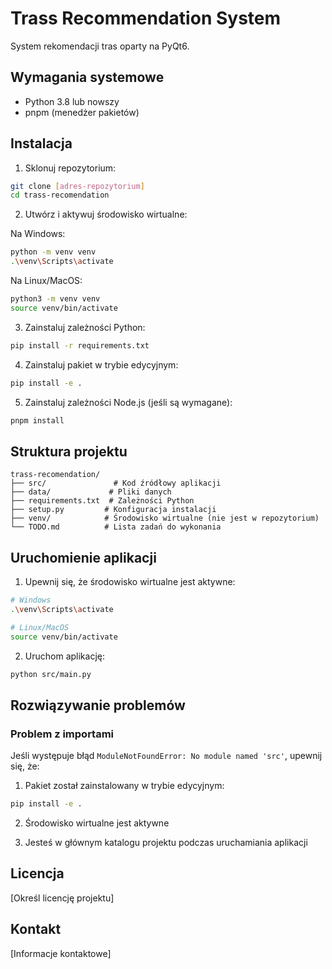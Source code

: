 # Trass Recommendation System

System rekomendacji tras oparty na PyQt6.

## Wymagania systemowe

- Python 3.8 lub nowszy
- pnpm (menedżer pakietów)

## Instalacja

1. Sklonuj repozytorium:
```bash
git clone [adres-repozytorium]
cd trass-recomendation
```

2. Utwórz i aktywuj środowisko wirtualne:

Na Windows:
```bash
python -m venv venv
.\venv\Scripts\activate
```

Na Linux/MacOS:
```bash
python3 -m venv venv
source venv/bin/activate
```

3. Zainstaluj zależności Python:
```bash
pip install -r requirements.txt
```

4. Zainstaluj pakiet w trybie edycyjnym:
```bash
pip install -e .
```

5. Zainstaluj zależności Node.js (jeśli są wymagane):
```bash
pnpm install
```

## Struktura projektu

```
trass-recomendation/
├── src/               # Kod źródłowy aplikacji
├── data/             # Pliki danych
├── requirements.txt  # Zależności Python
├── setup.py         # Konfiguracja instalacji
├── venv/            # Środowisko wirtualne (nie jest w repozytorium)
└── TODO.md          # Lista zadań do wykonania
```

## Uruchomienie aplikacji

1. Upewnij się, że środowisko wirtualne jest aktywne:
```bash
# Windows
.\venv\Scripts\activate

# Linux/MacOS
source venv/bin/activate
```

2. Uruchom aplikację:
```bash
python src/main.py
```

## Rozwiązywanie problemów

### Problem z importami

Jeśli występuje błąd `ModuleNotFoundError: No module named 'src'`, upewnij się, że:

1. Pakiet został zainstalowany w trybie edycyjnym:
```bash
pip install -e .
```

2. Środowisko wirtualne jest aktywne

3. Jesteś w głównym katalogu projektu podczas uruchamiania aplikacji

## Licencja

[Określ licencję projektu]

## Kontakt

[Informacje kontaktowe] 